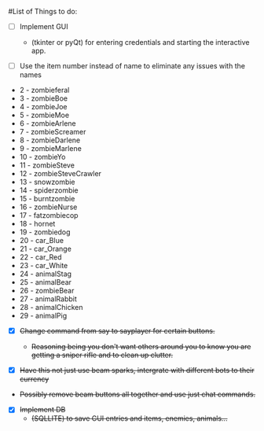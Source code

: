 #List of Things to do:

- [ ] Implement GUI
  * (tkinter or pyQt) for entering credentials and starting the interactive app.

- [ ] Use the item number instead of name to eliminate any issues with the names
 * 2 - zombieferal
 * 3 - zombieBoe
 * 4 - zombieJoe
 * 5 - zombieMoe
 * 6 - zombieArlene
 * 7 - zombieScreamer
 * 8 - zombieDarlene
 * 9 - zombieMarlene
 * 10 - zombieYo
 * 11 - zombieSteve
 * 12 - zombieSteveCrawler
 * 13 - snowzombie
 * 14 - spiderzombie
 * 15 - burntzombie
 * 16 - zombieNurse
 * 17 - fatzombiecop
 * 18 - hornet
 * 19 - zombiedog
 * 20 - car_Blue
 * 21 - car_Orange
 * 22 - car_Red
 * 23 - car_White
 * 24 - animalStag
 * 25 - animalBear
 * 26 - zombieBear
 * 27 - animalRabbit
 * 28 - animalChicken
 * 29 - animalPig

- [x] ~~Change command from say to sayplayer for certain buttons.~~
   * ~~Reasoning being you don't want others around you to know you are getting a sniper rifle and to clean up clutter.~~

- [x] ~~Have this not just use beam sparks, intergrate with different bots to their currency~~
 * ~~Possibly remove beam buttons all together and use just chat commands.~~
 
- [x] ~~Implement DB~~
  * ~~(SQLLITE) to save GUI entries and items, enemies, animals...~~
